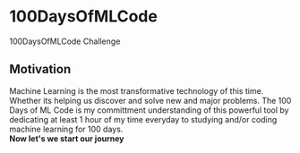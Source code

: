 # 100DaysOfMLCode
100DaysOfMLCode Challenge

## Motivation
Machine Learning is the most transformative technology of this time. Whether its helping us discover and solve new and major problems.
The 100 Days of ML Code is my committment understanding of this powerful tool by dedicating at least 1 hour of my time everyday to studying and/or coding machine learning for 100 days.
<br />
<b>Now let's we start our journey<b>
